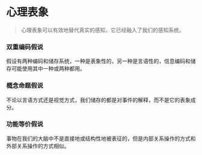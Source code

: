# 心理表象

> 心理表象可以有效地替代真实的感知，它已经融入了我们的感知系统。

### 双重编码假说

假设有两种编码和储存系统，一种是表象性的，另一种是言语性的，信息编码和储存可能使用其中一种或两种都用。

### 概念命题假说

不论以言语方式还是视觉方式，我们储存的都是对事件的解释，而不是它的表象成分。

### 功能等价假说

事物在我们的大脑中不是直接地或结构性地被表征的，但是内部关系操作的方式和外部关系操作的方式相似。